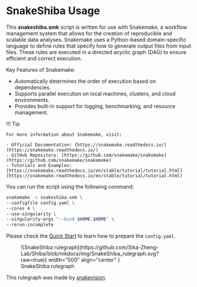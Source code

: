 # SnakeShiba Usage

This **snakeshiba.smk** script is written for use with Snakemake, a workflow management system that allows for the creation of reproducible and scalable data analyses. Snakemake uses a Python-based domain-specific language to define rules that specify how to generate output files from input files. These rules are executed in a directed acyclic graph (DAG) to ensure efficient and correct execution.

Key Features of Snakemake:

- Automatically determines the order of execution based on dependencies.
- Supports parallel execution on local machines, clusters, and cloud environments.
- Provides built-in support for logging, benchmarking, and resource management.

!!! Tip

	For more information about Snakemake, visit:

	- Official Documentation: [https://snakemake.readthedocs.io/](https://snakemake.readthedocs.io/)
	- GitHub Repository: [https://github.com/snakemake/snakemake](https://github.com/snakemake/snakemake)
	- Tutorials and Examples: [https://snakemake.readthedocs.io/en/stable/tutorial/tutorial.html](https://snakemake.readthedocs.io/en/stable/tutorial/tutorial.html)

You can run the script using the following command:

``` bash
snakemake -s snakeshiba.smk \
--configfile config.yaml \
--cores 4 \
--use-singularity \
--singularity-args "--bind $HOME:$HOME" \
--rerun-incomplete
```

Please check the [Quick Start](../quickstart/diff_splicing_bulk.md/#1-prepare-inputs_1) to learn how to prepare the `config.yaml`.

<figure markdown="span">
	![SnakeShiba rulegraph](https://github.com/Sika-Zheng-Lab/Shiba/blob/mkdocs/img/SnakeShiba_rulegraph.svg?raw=true){ width="500" align="center" }
	<figcaption>SnakeShiba rulegraph</figcaption>
</figure>

This rulegraph was made by [snakevision](https://github.com/OpenOmics/snakevision).
